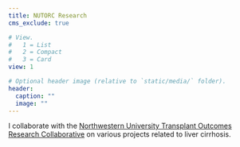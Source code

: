 ```yaml
---
title: NUTORC Research 
cms_exclude: true

# View.
#   1 = List
#   2 = Compact
#   3 = Card
view: 1

# Optional header image (relative to `static/media/` folder).
header:
  caption: ""
  image: ""
---
```

I collaborate with the [Northwestern University Transplant Outcomes Research Collaborative](https://www.feinberg.northwestern.edu/sites/nutorc/index.html) on various projects related to liver cirrhosis.
